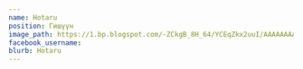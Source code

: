 ```yaml
---
name: Hotaru
position: Гишүүн
image_path: https://1.bp.blogspot.com/-ZCkgB_8H_64/YCEqZkx2uuI/AAAAAAAAG6Q/vqOQROBOVQkc0YGKE-lgIYKPNavXtn9FACLcBGAsYHQ/s320/Hotaru.jpg
facebook_username:
blurb: Hotaru
---
```

